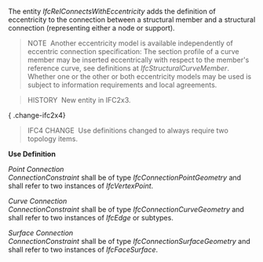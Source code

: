 ﻿The entity _IfcRelConnectsWithEccentricity_ adds the definition of eccentricity to the connection between a structural member and a structural connection (representing either a node or support).

> NOTE&nbsp; Another eccentricity model is available independently of eccentric connection specification: The section profile of a curve member may be inserted eccentrically with respect to the member's reference curve, see definitions at _IfcStructuralCurveMember_. Whether one or the other or both eccentricity models may be used is subject to information requirements and local agreements.

> HISTORY&nbsp; New entity in IFC2x3.

{ .change-ifc2x4}
> IFC4 CHANGE&nbsp; Use definitions changed to always require two topology items.

**Use Definition**

_Point Connection_  
_ConnectionConstraint_ shall be of type _IfcConnectionPointGeometry_ and shall refer to two instances of _IfcVertexPoint_.

_Curve Connection_  
_ConnectionConstraint_ shall be of type _IfcConnectionCurveGeometry_ and shall refer to two instances of _IfcEdge_ or subtypes.

_Surface Connection_  
_ConnectionConstraint_ shall be of type _IfcConnectionSurfaceGeometry_ and shall refer to two instances of _IfcFaceSurface_.